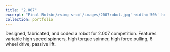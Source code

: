 ```yaml
---
title: "2.007"
excerpt: "Final Bot<br/><img src='/images/2007robot.jpg' width='50%' height='50%'>"
collection: portfolio
---
```


Designed, fabricated, and coded a robot for 2.007 competition. Features variable high speed spinners, high torque spinner, high force pulling, 6 wheel drive, passive lift.